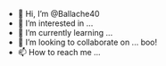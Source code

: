 - 👋 Hi, I’m @Ballache40
- 👀 I’m interested in ...
- 🌱 I’m currently learning ...
- 💞️ I’m looking to collaborate on ... boo!
- 📫 How to reach me ...

<!---
Ballache40/Ballache40 is a ✨ special ✨ repository because its `README.md` (this file) appears on your GitHub profile.
You can click the Preview link to take a look at your changes.
--->
